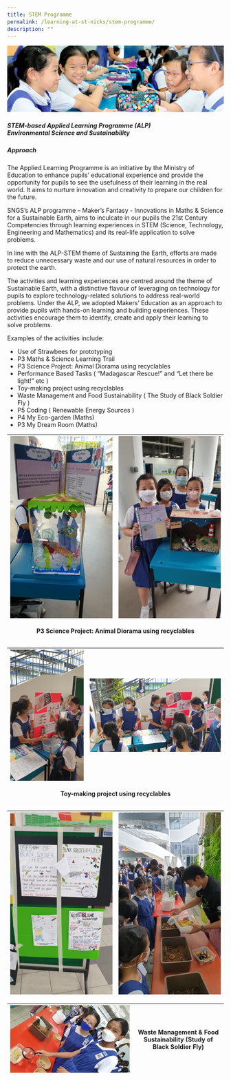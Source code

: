 ```yaml
---
title: STEM Programme
permalink: /learning-at-st-nicks/stem-programme/
description: ""
---
```

![](/images/01%20Banner%20Photos/learning-at-stnicks.jpg)

##### **STEM-based Applied Learning Programme (ALP)**<br>**Environmental Science and Sustainability**
  
##### **Approach**

The Applied Learning Programme is an initiative by the Ministry of Education to enhance pupils’ educational experience and provide the opportunity for pupils to see the usefulness of their learning in the real world. It aims to nurture innovation and creativity to prepare our children for the future.

SNGS’s ALP programme – Maker’s Fantasy - Innovations in Maths &amp; Science for a Sustainable Earth, aims to inculcate in our pupils the 21st Century Competencies through learning experiences in STEM (Science, Technology, Engineering and Mathematics) and its real-life application to solve problems.

In line with the ALP-STEM theme of Sustaining the Earth, efforts are made to reduce unnecessary waste and our use of natural resources in order to protect the earth.

The activities and learning experiences are centred around the theme of Sustainable Earth, with a distinctive flavour of leveraging on technology for pupils to explore technology-related solutions to address real-world problems. Under the ALP, we adopted Makers’ Education as an approach to provide pupils with hands-on learning and building experiences. These activities encourage them to identify, create and apply their learning to solve problems.

Examples of the activities include:  

*   Use of Strawbees for prototyping
*   P3 Maths &amp; Science Learning Trail
*   P3 Science Project: Animal Diorama using recyclables
*   Performance Based Tasks ( “Madagascar Rescue!” and “Let there be light!” etc )
*   Toy-making project using recyclables
*   Waste Management and Food Sustainability ( The Study of Black Soldier Fly )
*   P5 Coding ( Renewable Energy Sources )
*   P4 My Eco-garden (Maths)
*   P3 My Dream Room (Maths)

| ![](/images/02%20Learning%20@%20St%20Nicks/06%20STEM%20Programme/ALP%203%20P3%20Project%20Work-%20Animal%20Diorama.jpg) | ![](/images/02%20Learning%20@%20St%20Nicks/06%20STEM%20Programme/ALP%203%20Yay%20Great%20teamwork.jpg) | 
| --- | --- |

<div style="text-align:center"><a><b>P3 Science Project: Animal Diorama using recyclables</b></a></div><br>

|![](/images/02%20Learning%20@%20St%20Nicks/06%20STEM%20Programme/ALP%205%20DIY%20Science%20Toys%20Try%20it.jpg) | ![](/images/02%20Learning%20@%20St%20Nicks/06%20STEM%20Programme/ALP%205%20We%20are%20amazed%20by%20the%20Maze%20game.jpg) | 
| --- | --- |

<div style="text-align:center"><a><b>Toy-making project using recyclables</b></a></div><br>

| ![](/images/02%20Learning%20@%20St%20Nicks/06%20STEM%20Programme/ALP%206%20P4%20Project%20on%20Black%20Soldier%20Fly.jpg) | ![](/images/02%20Learning%20@%20St%20Nicks/06%20STEM%20Programme/ALP%206%20Lets%20take%20a%20look%20at%20the%20life%20cycle%20of%20the%20Black%20Soldier%20Fly.jpg) | 
| --- | --- |

| ![](/images/02%20Learning%20@%20St%20Nicks/06%20STEM%20Programme/ALP%206%20Taking%20a%20closer%20look%20at%20food%20waste%20management.jpg) | Waste Management & Food Sustainability (Study of Black Soldier Fly) | 
| --- | --- |
